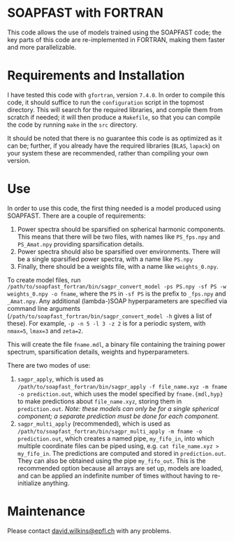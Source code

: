 # SOAPFAST with FORTRAN

This code allows the use of models trained using the SOAPFAST code; the key parts of this code are re-implemented in FORTRAN, making them faster and more parallelizable.

# Requirements and Installation

I have tested this code with `gfortran`, version `7.4.0`. In order to compile this code, it should suffice to run the `configuration` script in the topmost directory. This will search for the required libraries, and compile them from scratch if needed; it will then produce a `Makefile`, so that you can compile the code by running `make` in the `src` directory.

It should be noted that there is no guarantee this code is as optimized as it can be; further, if you already have the required libraries (`BLAS`, `lapack`) on your system these are recommended, rather than compiling your own version.

# Use

In order to use this code, the first thing needed is a model produced using SOAPFAST. There are a couple of requirements:

1. Power spectra should be sparsified on spherical harmonic components. This means that there will be two files, with names like `PS_fps.npy` and `PS_Amat.npy` providing sparsification details.
2. Power spectra should also be sparsified over environments. There will be a single sparsified power spectra, with a name like `PS.npy`
3. Finally, there should be a weights file, with a name like `weights_0.npy`.

To create model files, run `/path/to/soapfast_fortran/bin/sagpr_convert_model -ps PS.npy -sf PS -w weights_0.npy -o fname`, where the `PS` in `-sf PS` is the prefix to `_fps.npy` and `_Amat.npy`. Any additional (lambda-)SOAP hyperparameters are specified via command line arguments (`/path/to/soapfast_fortran/bin/sagpr_convert_model -h` gives a list of these). For example, `-p -n 5 -l 3 -z 2` is for a periodic system, with `nmax=5`, `lmax=3` and `zeta=2`.

This will create the file `fname.mdl`, a binary file containing the training power spectrum, sparsification details, weights and hyperparameters.

There are two modes of use:

1. `sagpr_apply`, which is used as `/path/to/soapfast_fortran/bin/sagpr_apply -f file_name.xyz -m fname -o prediction.out`, which uses the model specified by `fname.{mdl,hyp}` to make predictions about `file_name.xyz`, storing them in `prediction.out`. *Note: these models can only be for a single spherical component; a separate prediction must be done for each component.*
2. `sagpr_multi_apply` (recommended), which is used as `/path/to/soapfast_fortran/bin/sagpr_multi_apply -m fname -o prediction.out`, which creates a named pipe, `my_fifo_in`, into which multiple coordinate files can be piped using, e.g. `cat file_name.xyz > my_fifo_in`. The predictions are computed and stored in `prediction.out`. They can also be obtained using the pipe `my_fifo_out`. This is the recommended option because all arrays are set up, models are loaded, and can be applied an indefinite number of times without having to re-initialize anything.

# Maintenance

Please contact david.wilkins@epfl.ch with any problems.
